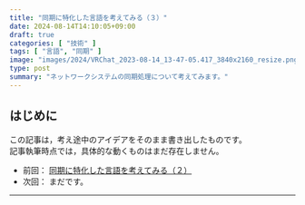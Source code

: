 ```yaml
---
title: "同期に特化した言語を考えてみる（３）"
date: 2024-08-14T14:10:05+09:00
draft: true
categories: [ "技術" ]
tags: [ "言語", "同期" ]
image: "images/2024/VRChat_2023-08-14_13-47-05.417_3840x2160_resize.png"
type: post
summary: "ネットワークシステムの同期処理について考えてみます。"
---
```


## はじめに

この記事は，考え途中のアイデアをそのまま書き出したものです。  
記事執筆時点では，具体的な動くものはまだ存在しません。

- 前回： [同期に特化した言語を考えてみる（２）](/blog/sync_language_02)
- 次回： まだです。

---

<!-- TODO: ベクタークロックの話をする -->
<!-- TODO: ロック取得の話をする -->

<!--
・ 同期とロック
　・ try_atomic
　・ ベクタークロック，メモリフェンス
　・ 切断とフォールバック，そこからの復帰
　　　・ 変数寿命
　・ あえてパケロスを許可する
-->

<!-- ---------- -->

<!--
今後：
・ ラムダ式の代入，評価場所。抜けた時のフォールバック。
・ 署名と信用，認証。フレリクなど。
・ 暗号化の保証，ローカル実行の保証。
　・ secret{ }
・ 形式検証
-->

